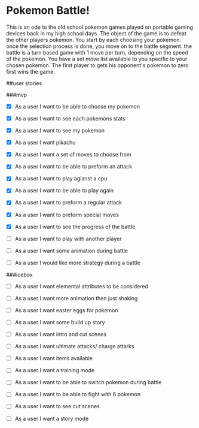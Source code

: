 # Pokemon Battle!  
This is an ode to the old school pokemon games played on portable gaming devices back in my high school days. The object of the game is to defeat the other players pokemon. You start by each choosing your pokemon. once the selection process is done, you move on to the battle segment. the battle is a turn based game with 1 move per turn, depending on the speed of the pokemon. You have a set move list available to you specific to your chosen pokemon. The first player to gets his opponent's pokemon to zero first wins the game. 




##user stories

###mvp
- [x] As a user I want to be able to choose my pokemon
- [x] As a user I want to see each pokemons stats
- [x] As a user I want to see my pokemon
- [x] As a user I want pikachu
- [x] As a user I want a set of moves to choose from
- [x] As a user I want to be able to preform an attack
- [x] As a user I want to play agianst a cpu
- [x] As a user I want to be able to play again
- [x] As a user I want to preform a regular attack
- [x] As a user I want to preform special moves
- [x] As a user I want to see the progress of the battle
- [ ] As a user I want to play with another player
- [ ] As a user I want some animation during battle
- [ ] As a user I would like more strategy during a battle





###icebox
- [ ] As a user I want elemental attributes to be considered
- [ ] As a user I want more animation then just shaking
- [ ] As a user I want easter eggs for pokemon
- [ ] As a user I want some build up story
- [ ] As a user I want intro and cut scenes
- [ ] As a user I want ultimate attacks/ charge attarks
- [ ] As a user I want items available
- [ ] As a user I want a training mode
- [ ] As a user I want to be able to switch pokemon during battle
- [ ] As a user I want to be able to fight with 6 pokemon
- [ ] As a user I want to see cut scenes
- [ ] As a user I want a story mode


